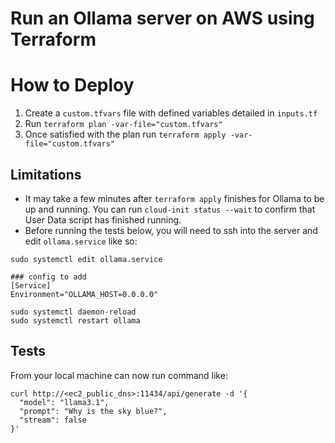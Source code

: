 # Run an Ollama server on AWS using Terraform

# How to Deploy
1. Create a `custom.tfvars` file with defined variables detailed in `inputs.tf`
2. Run `terraform plan -var-file="custom.tfvars"`
3. Once satisfied with the plan run `terraform apply -var-file="custom.tfvars"`

## Limitations
- It may take a few minutes after `terraform apply` finishes for Ollama to be up and running. You can run `cloud-init status --wait` to confirm that User Data script has finished running.
- Before running the tests below, you will need to ssh into the server and edit `ollama.service` like so:
```
sudo systemctl edit ollama.service

### config to add
[Service] 
Environment="OLLAMA_HOST=0.0.0.0"

sudo systemctl daemon-reload
sudo systemctl restart ollama
```

## Tests
From your local machine can now run command like: 
```
curl http://<ec2_public_dns>:11434/api/generate -d '{
  "model": "llama3.1",
  "prompt": "Why is the sky blue?",
  "stream": false
}'
```